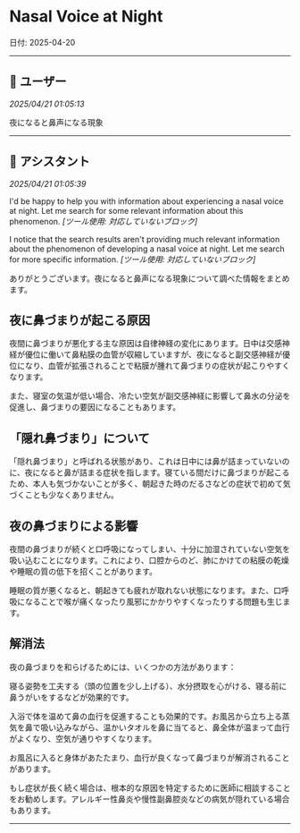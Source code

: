 # Nasal Voice at Night

日付: 2025-04-20

---

## 👤 ユーザー
*2025/04/21 01:05:13*

夜になると鼻声になる現象

---

## 🤖 アシスタント
*2025/04/21 01:05:39*

I'd be happy to help you with information about experiencing a nasal voice at night. Let me search for some relevant information about this phenomenon.
*[ツール使用: 対応していないブロック]*



I notice that the search results aren't providing much relevant information about the phenomenon of developing a nasal voice at night. Let me search for more specific information.
*[ツール使用: 対応していないブロック]*



ありがとうございます。夜になると鼻声になる現象について調べた情報をまとめます。

## 夜に鼻づまりが起こる原因

夜間に鼻づまりが悪化する主な原因は自律神経の変化にあります。日中は交感神経が優位に働いて鼻粘膜の血管が収縮していますが、夜になると副交感神経が優位になり、血管が拡張されることで粘膜が腫れて鼻づまりの症状が起こりやすくなります。

また、寝室の気温が低い場合、冷たい空気が副交感神経に影響して鼻水の分泌を促進し、鼻づまりの要因になることもあります。

## 「隠れ鼻づまり」について

「隠れ鼻づまり」と呼ばれる状態があり、これは日中には鼻が詰まっていないのに、夜になると鼻が詰まる症状を指します。寝ている間だけに鼻づまりが起こるため、本人も気づかないことが多く、朝起きた時のだるさなどの症状で初めて気づくことも少なくありません。

## 夜の鼻づまりによる影響

夜間の鼻づまりが続くと口呼吸になってしまい、十分に加湿されていない空気を吸い込むことになります。これにより、口腔からのど、肺にかけての粘膜の乾燥や睡眠の質の低下を招くことがあります。

睡眠の質が悪くなると、朝起きても疲れが取れない状態になります。また、口呼吸になることで喉が痛くなったり風邪にかかりやすくなったりする問題も生じます。

## 解消法

夜の鼻づまりを和らげるためには、いくつかの方法があります：

寝る姿勢を工夫する（頭の位置を少し上げる）、水分摂取を心がける、寝る前に鼻うがいをするなどが効果的です。

入浴で体を温めて鼻の血行を促進することも効果的です。お風呂から立ち上る蒸気を鼻で吸い込みながら、温かいタオルを鼻に当てると、鼻全体が温まって血行がよくなり、空気が通りやすくなります。

お風呂に入ると身体があたたまり、血行が良くなって鼻づまりが解消されることがあります。

もし症状が長く続く場合は、根本的な原因を特定するために医師に相談することをお勧めします。アレルギー性鼻炎や慢性副鼻腔炎などの病気が隠れている場合もあります。

---
